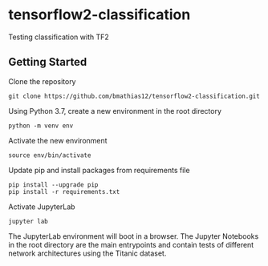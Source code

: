 # tensorflow2-classification
Testing classification with TF2

## Getting Started

Clone the repository

`git clone https://github.com/bmathias12/tensorflow2-classification.git`

Using Python 3.7, create a new environment in the root directory

`python -m venv env`

Activate the new environment

`source env/bin/activate`

Update pip and install packages from requirements file

```
pip install --upgrade pip
pip install -r requirements.txt
```

Activate JupyterLab

`jupyter lab`

The JupyterLab environment will boot in a browser. The Jupyter Notebooks in the root directory are the main entrypoints and contain tests of different network architectures using the Titanic dataset.